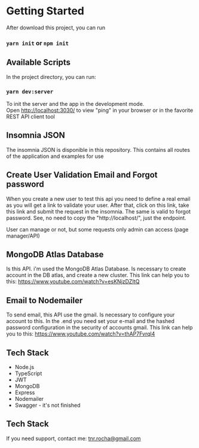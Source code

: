 # Getting Started

After download this project, you can run 

### `yarn init` or  `npm init`

## Available Scripts

In the project directory, you can run:

### `yarn dev:server`

To init the server and the app in the development mode.\
Open [http://localhost:3030/](http://localhost:3030/) to view "ping" in your browser or in the favorite REST API client tool

## Insomnia JSON

The insomnia JSON is disponible in this repository. This contains all routes of the application and examples for use

## Create User Validation Email and Forgot password

When you create a new user to test this api you need to define a real email as you will get a link to validate your user. After that, click on this link, take this link and submit the request in the insomnia. The same is valid to forgot password. See, no need to copy the "http://localhost/", just the endpoint.

User can manage or not, but some requests only admin can access (page manager/API)

## MongoDB Atlas Database

Is this API. i'm used the MongoDB Atlas Database. Is necessary to create account in the DB atlas, and create a new cluster. 
This link can help you to this: https://www.youtube.com/watch?v=esKNjzDZItQ

## Email to Nodemailer

To send email, this API use the gmail. Is necessary to configure your account to this. In the .end you need set your e-mail and the hashed password configuration in the security of accounts gmail.
This link can help you to this: https://www.youtube.com/watch?v=thAP7Fvrql4

## Tech Stack
- Node.js
- TypeScript
- JWT
- MongoDB
- Express
- Nodemailer
- Swagger - it's not finished
## Tech Stack
If you need support, contact me: tnr.rocha@gmail.com